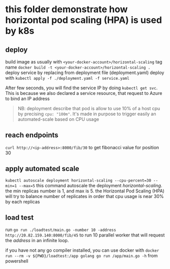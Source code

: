 # this folder demonstrate how horizontal pod scaling (HPA) is used by k8s

## deploy
build image as usually with `<your-docker-account>/horizontal-scaling` tag name
`docker build -t <your-docker-account>/horizontal-scaling .`
deploy service by replacing <your-docker-account> from deployment file (deployment.yaml)
deploy with `kubectl apply -f ./deployment.yaml -f service.yaml`

After few seconds, you will find the service IP by doing `kubectl get svc`. This is because we also declared a service resource, that request to Azure to bind an IP address

> NB: deployment describe that pod is allow to use 10% of a host cpu by precising `cpu: "100m"`. It's made in purpose to trigger easily an automated-scale based on CPU usage

## reach endpoints

`curl http://<ip-address>:8000/fib/30` to get fibonacci value for position 30

## apply automated scale

`kubectl autoscale deployment horizontal-scaling --cpu-percent=30 --min=1 --max=5`
this command autoscale the deployment *horizontal-scaling*. the min replicas number is 1, and max is 5. the Horizontal Pod Scaling (HPA) will try to balance number of replicates in order that cpu usage is near 30% by each replicas

## load test

run `go run ./loadtest/main.go -number 10 -address http://20.82.159.140:8000/fib/45` to run 10 parallel worker that will request the *address* in an infinite loop.

if you have not any go compiler installed, you can use docker with `docker run --rm -v ${PWD}/loadtest:/app golang go run /app/main.go -h` from powershell
